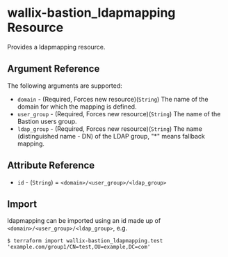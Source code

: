 # wallix-bastion_ldapmapping Resource

Provides a ldapmapping resource.

## Argument Reference

The following arguments are supported:

* `domain` - (Required, Forces new resource)(`String`) The name of the domain for which the mapping is defined.
* `user_group` - (Required, Forces new resource)(`String`) The name of the Bastion users group.
* `ldap_group` - (Required, Forces new resource)(`String`) The name (distinguished name - DN) of the LDAP group, "*" means fallback mapping.


## Attribute Reference

* `id` - (`String`) = `<domain>/<user_group>/<ldap_group>`

## Import

ldapmapping can be imported using an id made up of `<domain>/<user_group>/<ldap_group>`, e.g.

```
$ terraform import wallix-bastion_ldapmapping.test 'example.com/group1/CN=test,OU=example,DC=com'
```

